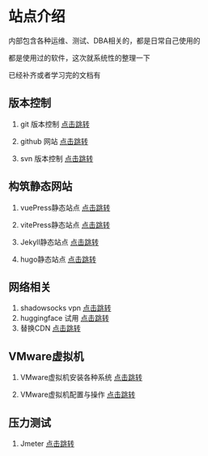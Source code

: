 # 站点介绍

内部包含各种运维、测试、DBA相关的，都是日常自己使用的

都是使用过的软件，这次就系统性的整理一下


已经补齐或者学习完的文档有

## 版本控制

1. git 版本控制  [点击跳转](/markdown/other/version/git/01.html)

2. github 网站  [点击跳转](/markdown/other/version/github/01.html) 

3. svn 版本控制  [点击跳转](/markdown/other/version/svn/01.html) 

## 构筑静态网站

1. vuePress静态站点  [点击跳转](markdown/other/document/vuepress/01.html)

2. vitePress静态站点  [点击跳转](markdown/other/document/vitepress/01.html)

3. Jekyll静态站点  [点击跳转](markdown/other/document/Jekyll/01.html)

4. hugo静态站点  [点击跳转](markdown/other/document/hugo/01.html)

## 网络相关

1. shadowsocks vpn [点击跳转](/markdown/other/network/shadowsocks/01.html)
2. huggingface 试用 [点击跳转](/markdown/other/network/huggingface/02.html)
3. 替换CDN [点击跳转](/markdown/other/network/cdn/01.html)

## VMware虚拟机

1. VMware虚拟机安装各种系统  [点击跳转](markdown/simulate/vmware/system/01.html)

2. VMware虚拟机配置与操作   [点击跳转](markdown/simulate/vmware/tool/01.html)


## 压力测试

1. Jmeter [点击跳转](/markdown/test/stress/Jmeter/01.html)

